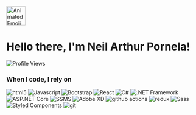 <img src="https://iam-weijie.github.io/wave/hand-emoji.svg" alt="Animated Emoji" width="50" height="50">

# Hello there, I'm Neil Arthur Pornela!

![Profile Views](https://komarev.com/ghpvc/?username=neilarthurpornela&color=blue)

<h3>When I code, I rely on</h3>
<p>
  <img alt="html5" src="https://img.shields.io/badge/-HTML5-E34F26?style=flat-square&logo=html5&logoColor=white" />
  <img alt="Javascript" src="https://img.shields.io/badge/-javascript-f7df1c?style=flat-square&logo=javascript&logoColor=black" />
  <img alt="Bootstrap" src="https://img.shields.io/badge/-bootstrap-7953b3?style=flat-square&logo=javascript&logoColor=white" />
  <img alt="React" src="https://img.shields.io/badge/-React-45b8d8?style=flat-square&logo=react&logoColor=white" />
  <!-- C# Badge -->
 <img alt="C#" src="https://img.shields.io/badge/-C%23-239120?style=flat-square&logo=c-sharp&logoColor=white" />
 <!-- .NET Framework Badge -->
 <img alt=".NET Framework" src="https://img.shields.io/badge/-.NET%20Framework-512BD4?style=flat-square&logo=dotnet&logoColor=white" />
 <!-- ASP.NET Core Badge -->
  <img alt="ASP.NET Core" src="https://img.shields.io/badge/-ASP.NET%20Core-512BD4?style=flat-square&logo=dotnet&logoColor=white" />
  <!-- SSMS (using SQL Server logo) -->
  <img alt="SSMS" src="https://img.shields.io/badge/-SSMS-CC2927?style=flat-square&logo=microsoftsqlserver&logoColor=white" />
  <img alt="Adobe XD" src="https://img.shields.io/badge/-Adobe%20XD-ff62f6?style=flat-square&logo=Adobe%20XD&logoColor=white" />  
  <img alt="github actions" src="https://img.shields.io/badge/-Github_Actions-2088FF?style=flat-square&logo=github-actions&logoColor=white" />
  <img alt="redux" src="https://img.shields.io/badge/-Redux-764ABC?style=flat-square&logo=redux&logoColor=white" />
  <img alt="Sass" src="https://img.shields.io/badge/-Sass-CC6699?style=flat-square&logo=sass&logoColor=white" />
  <img alt="Styled Components" src="https://img.shields.io/badge/-Styled_Components-db7092?style=flat-square&logo=styled-components&logoColor=white" />
  <img alt="git" src="https://img.shields.io/badge/-Git-F05032?style=flat-square&logo=git&logoColor=white" />
</p>
